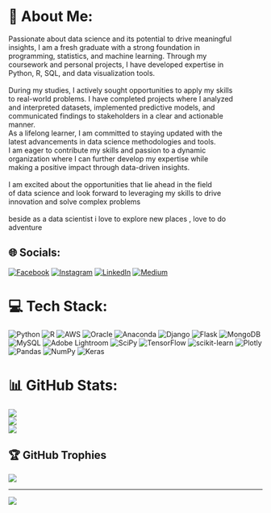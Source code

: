 # 💫 About Me:
Passionate about data science and its potential to drive meaningful <br>insights, I am a fresh graduate with a strong foundation in <br>programming, statistics, and machine learning. Through my <br>coursework and personal projects, I have developed expertise in <br>Python, R, SQL, and data visualization tools.<br><br>During my studies, I actively sought opportunities to apply my skills <br>to real-world problems. I have completed projects where I analyzed <br>and interpreted datasets, implemented predictive models, and <br>communicated findings to stakeholders in a clear and actionable<br>manner.<br>As a lifelong learner, I am committed to staying updated with the <br>latest advancements in data science methodologies and tools.<br>I am eager to contribute my skills and passion to a dynamic <br>organization where I can further develop my expertise while <br>making a positive impact through data-driven insights.<br><br>I am excited about the opportunities that lie ahead in the field <br>of data science and look forward to leveraging my skills to drive<br> innovation and solve complex problems<br><br>beside as a data scientist i love to explore new places , love to do<br> adventure 


## 🌐 Socials:
[![Facebook](https://img.shields.io/badge/Facebook-%231877F2.svg?logo=Facebook&logoColor=white)](https://facebook.com/ruchir.tripathi.5) [![Instagram](https://img.shields.io/badge/Instagram-%23E4405F.svg?logo=Instagram&logoColor=white)](https://instagram.com/ruchirr_tripathi) [![LinkedIn](https://img.shields.io/badge/LinkedIn-%230077B5.svg?logo=linkedin&logoColor=white)](https://linkedin.com/in/ruchir-tripathi) [![Medium](https://img.shields.io/badge/Medium-12100E?logo=medium&logoColor=white)](https://medium.com/@@ruchir.rk.tripathi) 

# 💻 Tech Stack:
![Python](https://img.shields.io/badge/python-3670A0?style=for-the-badge&logo=python&logoColor=ffdd54) ![R](https://img.shields.io/badge/r-%23276DC3.svg?style=for-the-badge&logo=r&logoColor=white) ![AWS](https://img.shields.io/badge/AWS-%23FF9900.svg?style=for-the-badge&logo=amazon-aws&logoColor=white) ![Oracle](https://img.shields.io/badge/Oracle-F80000?style=for-the-badge&logo=oracle&logoColor=white) ![Anaconda](https://img.shields.io/badge/Anaconda-%2344A833.svg?style=for-the-badge&logo=anaconda&logoColor=white) ![Django](https://img.shields.io/badge/django-%23092E20.svg?style=for-the-badge&logo=django&logoColor=white) ![Flask](https://img.shields.io/badge/flask-%23000.svg?style=for-the-badge&logo=flask&logoColor=white) ![MongoDB](https://img.shields.io/badge/MongoDB-%234ea94b.svg?style=for-the-badge&logo=mongodb&logoColor=white) ![MySQL](https://img.shields.io/badge/mysql-%2300f.svg?style=for-the-badge&logo=mysql&logoColor=white) ![Adobe Lightroom](https://img.shields.io/badge/Adobe%20Lightroom-31A8FF.svg?style=for-the-badge&logo=Adobe%20Lightroom&logoColor=white) ![SciPy](https://img.shields.io/badge/SciPy-%230C55A5.svg?style=for-the-badge&logo=scipy&logoColor=%white) ![TensorFlow](https://img.shields.io/badge/TensorFlow-%23FF6F00.svg?style=for-the-badge&logo=TensorFlow&logoColor=white) ![scikit-learn](https://img.shields.io/badge/scikit--learn-%23F7931E.svg?style=for-the-badge&logo=scikit-learn&logoColor=white) ![Plotly](https://img.shields.io/badge/Plotly-%233F4F75.svg?style=for-the-badge&logo=plotly&logoColor=white) ![Pandas](https://img.shields.io/badge/pandas-%23150458.svg?style=for-the-badge&logo=pandas&logoColor=white) ![NumPy](https://img.shields.io/badge/numpy-%23013243.svg?style=for-the-badge&logo=numpy&logoColor=white) ![Keras](https://img.shields.io/badge/Keras-%23D00000.svg?style=for-the-badge&logo=Keras&logoColor=white)
# 📊 GitHub Stats:
![](https://github-readme-stats.vercel.app/api?username=Ruchirr12&theme=vision-friendly-dark&hide_border=false&include_all_commits=false&count_private=false)<br/>
![](https://github-readme-streak-stats.herokuapp.com/?user=Ruchirr12&theme=vision-friendly-dark&hide_border=false)<br/>
![](https://github-readme-stats.vercel.app/api/top-langs/?username=Ruchirr12&theme=vision-friendly-dark&hide_border=false&include_all_commits=false&count_private=false&layout=compact)

## 🏆 GitHub Trophies
![](https://github-profile-trophy.vercel.app/?username=Ruchirr12&theme=dracula&no-frame=false&no-bg=true&margin-w=4)

---
[![](https://visitcount.itsvg.in/api?id=Ruchirr12&icon=4&color=8)](https://visitcount.itsvg.in)

<!-- Proudly created with GPRM ( https://gprm.itsvg.in ) -->

